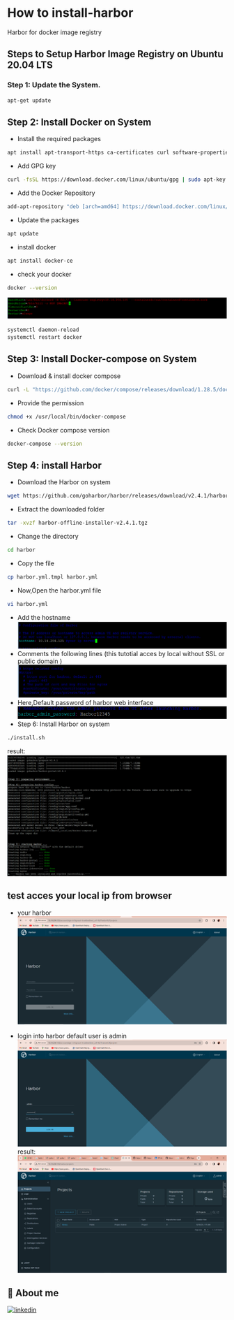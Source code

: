 # How to install-harbor
Harbor for docker image registry

## Steps to Setup Harbor Image Registry on Ubuntu 20.04 LTS
### Step 1: Update the System.
```bash
apt-get update
```
## Step 2: Install Docker on System
- Install the required packages
```bash
apt install apt-transport-https ca-certificates curl software-properties-common
```
- Add GPG key
```bash
curl -fsSL https://download.docker.com/linux/ubuntu/gpg | sudo apt-key add -
```
- Add the Docker Repository
```bash
add-apt-repository "deb [arch=amd64] https://download.docker.com/linux/ubuntu focal stable"
```
- Update the packages
```bash
apt update
```
- install docker
```bash
apt install docker-ce
```
- check your docker
```bash
docker --version
```
![Alt text](image-7.png)

```bash
systemctl daemon-reload
systemctl restart docker
```

## Step 3: Install Docker-compose on System
- Download & install docker compose
```bash
curl -L "https://github.com/docker/compose/releases/download/1.28.5/docker-compose-$(uname -s)-$(uname -m)" -o /usr/local/bin/docker-compose
```
- Provide the permission
```bash
chmod +x /usr/local/bin/docker-compose
```
- Check Docker compose version
```bash
docker-compose --version
```

## Step 4: install Harbor
- Download the Harbor on system
```bash
wget https://github.com/goharbor/harbor/releases/download/v2.4.1/harbor-offline-installer-v2.4.1.tgz
```

- Extract the downloaded folder
```bash
tar -xvzf harbor-offline-installer-v2.4.1.tgz
```
- Change the directory
```bash
cd harbor
```

- Copy the file
```bash
cp harbor.yml.tmpl harbor.yml
```
- Now,Open the harbor.yml file
```bash
vi harbor.yml
```
- Add the hostname
![Alt text](image.png)
- Comments the following lines (this tutotial acces by local without SSL or public domain )
![Alt text](image-1.png)
- Here,Default password of harbor web interface
![Alt text](image-2.png)
- Step 6: Install Harbor on system
```bash
./install.sh
```
result:
![Alt text](image-3.png)

## test acces your local ip from browser
- your harbor
![Alt text](image-4.png)

- login into harbor default user is admin
![Alt text](image-5.png)
result:
![Alt text](image-6.png)

## 🔗 About me
[![linkedin](https://img.shields.io/badge/linkedin-0A66C2?style=for-the-badge&logo=linkedin&logoColor=white)](https://www.linkedin.com/in/falyan-zuril-587585247/)